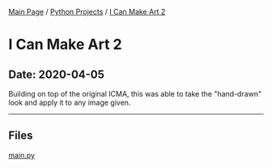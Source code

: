 [Main Page](/) / [Python Projects](/python) / [I Can Make Art 2](/python/2020-04-05_I_Can_Make_Art_2)

# I Can Make Art 2

## Date: 2020-04-05

Building on top of the original ICMA, this was able to take the "hand-drawn" look and apply it to any image given.

-----

## Files

[main.py](main.py)